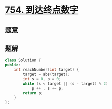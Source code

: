 #  [754. 到达终点数字](https://leetcode-cn.com/problems/reach-a-number/)

## 题意



## 题解



```c++
class Solution {
public:
    int reachNumber(int target) {
        target = abs(target);
        int s = 0, p = 0;
        while (s < target || (s - target) % 2)
            p ++ , s += p;
        return p;
    }
};
```



```python3

```


